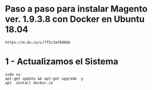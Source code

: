 # Paso a paso para instalar Magento ver. 1.9.3.8 con Docker en Ubuntu 18.04
```
https://m.do.co/c/7f5c3af8d6bb
```

# 1 - Actualizamos el Sistema
```
sudo su
apt-get update && apt-get upgrade -y
apt  install docker.io
```
